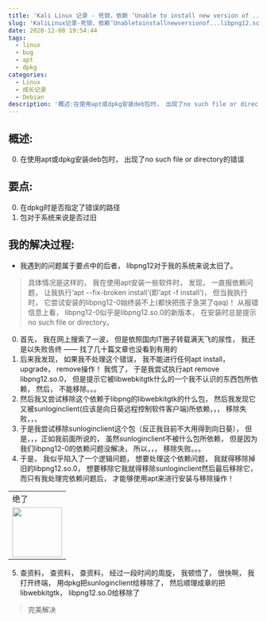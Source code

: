 ```yaml
---
title: 'Kali Linux 记录 - 死锁，依赖 ‘Unable to install new version of ...libpng12.so.0 no such file or directory‘'
slug: 'KaliLinux记录-死锁，依赖‘Unabletoinstallnewversionof...libpng12.so.0nosuchfileordirectory‘'
date: 2020-12-08 19:54:44
tags:
  - linux
  - bug
  - apt
  - dpkg
categories:
  - Linux
  - 成长记录
  - Debian
description: '概述:在使用apt或dpkg安装deb包时， 出现了no such file or directory的错误要点:在dpkg时是否指定了错误的路径包对于系统来说是否过旧我的解决过程:我遇到的问题属于要点中的后者， libpng12对于我的系统来说太旧了。具体情况是这样的， 我在使用apt安装一些软件时， 发现， 一直报依赖问题， 让我执行‘apt --fix-broken install’(即‘apt -f install’)， 但当我执行时， 它尝试安装的libpng12-0始'
---
```


## 概述:

0. 在使用apt或dpkg安装deb包时， 出现了no such file or directory的错误

## 要点:

0. 在dpkg时是否指定了错误的路径
1. 包对于系统来说是否过旧

## 我的解决过程:

- 我遇到的问题属于要点中的后者， libpng12对于我的系统来说太旧了。

> 具体情况是这样的， 我在使用apt安装一些软件时， 发现， 一直报依赖问题， 让我执行‘apt --fix-broken install’(即‘apt -f install’)， 但当我执行时， 它尝试安装的libpng12-0始终装不上(都快把孩子急哭了qaq)！ 从报错信息上看， libpng12-0似乎是libpng12.so.0的新版本， 在安装时总是提示no such file or directory。

0. 首先， 我在网上搜索了一波， 但是依照国内IT圈子转载满天飞的尿性， 我还是以失败告终 —— 找了几十篇文章也没看到有用的
1. 后来我发现， 如果我不处理这个错误， 我不能进行任何apt install， upgrade， remove操作！ 我慌了， 于是我尝试执行apt remove libpng12.so.0， 但是提示它被libwebkitgtk什么的一个我不认识的东西包所依赖， 然后， 不能移除。。。
2. 然后我又尝试移除这个依赖于libpng的libwebkitgtk的什么包， 然后我发现它又被sunloginclient(应该是向日葵远程控制软件客户端)所依赖，，， 移除失败，，，
3. 于是我尝试移除sunloginclient这个包（反正我目前不大用得到向日葵）， 但是，，，正如我前面所说的， 虽然sunloginclient不被什么包所依赖， 但是因为我们libpng12-0的依赖问题没解决， 所以，，， 移除失败。。。
4. 于是， 我似乎陷入了一个逻辑问题， 想要处理这个依赖问题， 我就得移除掉旧的libpng12.so.0， 想要移除它我就得移除sunloginclient然后最后移除它， 而只有我处理完依赖问题后， 才能够使用apt来进行安装与移除操作！

<table align="center"><tr><td>绝了</td></tr><tr><td><img align="center" width="100" height="100" src="https://i0.hdslb.com/bfs/emote/35d62c496d1e4ea9e091243fa812866f5fecc101.png@112w_112h.png"/></td></tr></table>


5. 查资料， 查资料， 查资料， 经过一段时间的周旋， 我顿悟了， 很快啊， 我打开终端， 用dpkg把sunloginclient给移除了， 然后顺理成章的把libwebkitgtk， libpng12.so.0给移除了

> 完美解决
